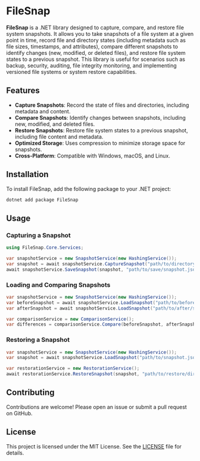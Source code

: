 # FileSnap

**FileSnap** is a .NET library designed to capture, compare, and restore file system snapshots. It allows you to take snapshots of a file system at a given point in time, record file and directory states (including metadata such as file sizes, timestamps, and attributes), compare different snapshots to identify changes (new, modified, or deleted files), and restore file system states to a previous snapshot. This library is useful for scenarios such as backup, security, auditing, file integrity monitoring, and implementing versioned file systems or system restore capabilities.

## Features

- **Capture Snapshots**: Record the state of files and directories, including metadata and content.
- **Compare Snapshots**: Identify changes between snapshots, including new, modified, and deleted files.
- **Restore Snapshots**: Restore file system states to a previous snapshot, including file content and metadata.
- **Optimized Storage**: Uses compression to minimize storage space for snapshots.
- **Cross-Platform**: Compatible with Windows, macOS, and Linux.

## Installation

To install FileSnap, add the following package to your .NET project:

```bash
dotnet add package FileSnap
```

## Usage

### Capturing a Snapshot

```csharp
using FileSnap.Core.Services;

var snapshotService = new SnapshotService(new HashingService());
var snapshot = await snapshotService.CaptureSnapshot("path/to/directory");
await snapshotService.SaveSnapshot(snapshot, "path/to/save/snapshot.json");
```

### Loading and Comparing Snapshots

```csharp
var snapshotService = new SnapshotService(new HashingService());
var beforeSnapshot = await snapshotService.LoadSnapshot("path/to/before/snapshot.json");
var afterSnapshot = await snapshotService.LoadSnapshot("path/to/after/snapshot.json");

var comparisonService = new ComparisonService();
var differences = comparisonService.Compare(beforeSnapshot, afterSnapshot);
```

### Restoring a Snapshot

```csharp
var snapshotService = new SnapshotService(new HashingService());
var snapshot = await snapshotService.LoadSnapshot("path/to/snapshot.json");

var restorationService = new RestorationService();
await restorationService.RestoreSnapshot(snapshot, "path/to/restore/directory");
```

## Contributing

Contributions are welcome! Please open an issue or submit a pull request on GitHub.

## License

This project is licensed under the MIT License. See the [LICENSE](LICENSE) file for details.
